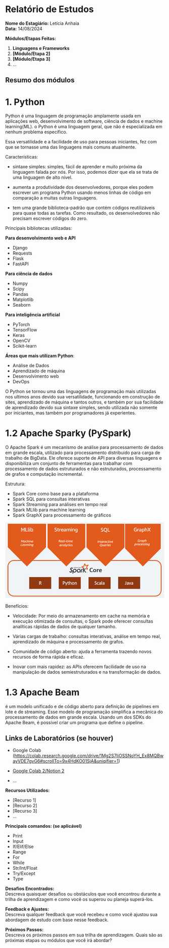# Relatório de Estudos

**Nome do Estagiário:** Letícia Anhaia  
**Data:** 14/08/2024

**Módulos/Etapas Feitas:**  
1. **Linguagens e Frameworks**
2. **[Módulo/Etapa 2]**
3. **[Módulo/Etapa 3]** 
4. ...

## Resumo dos módulos 

# 1. Python
Python é uma linguagem de programação amplamente usada em aplicações web, desenvolvimento de software, ciência de dados e machine learning(ML). o Python é uma linguagem geral, que não é especializada em nenhum problema específico.

Essa versatilidade e a facilidade de uso para pessoas iniciantes, fez com que se tornasse uma das linguagens mais comuns atualmente.

Características:
- sintaxe simples: simples, fácil de aprender e muito próxima da linguagem falada por nós. Por isso, podemos dizer que ela se trata de uma linguagem de alto nível.

- aumenta a produtividade dos desenvolvedores, porque eles podem escrever um programa Python usando menos linhas de código em comparação a muitas outras linguagens.

- tem uma grande biblioteca-padrão que contém códigos reutilizáveis para quase todas as tarefas. Como resultado, os desenvolvedores não precisam escrever códigos do zero.

Principais bibliotecas utilizadas:

**Para desenvolvimento web e API**
- Django
- Requests
- Flask
- FastAPI

**Para ciência de dados**
- Numpy
- Scipy
- Pandas
- Matplotlib
- Seaborn

**Para inteligência artificial**
- PyTorch
- TensorFlow
- Keras
- OpenCV
- Scikit-learn

**Áreas que mais utilizam Python**:
- Análise de Dados
- Aprendizado de máquina
- Desenvolvimento web
- DevOps

O Python se tornou uma das linguagens de programação mais utilizadas nos ultimos anos devido sua versatilidade, funcionando em construção de sites, aprendizado de máquina e tantos outros, e também por sua facilidade de aprendizado devido sua sintaxe simples, sendo utilizada não somente por iniciantes, mas também por programadores já experientes. 

# 1.2 Apache Sparky (PySpark)

O Apache Spark é um mecanismo de análise para processamento de dados em grande escala, utilizado para processamento distribuido para carga de trabalho de BigData. Ele oferece suporte de API para diversas linguagens e disponibiliza um conjunto de ferramentas para trabalhar com processamento de dados estruturados e não estruturados, processamento de grafos e computação incremental. 


Estrutura:
- Spark Core como base para a plataforma
- Spark SQL para consultas interativas
- Spark Streaming para análises em tempo real
- Spark MLlib para machine learning
- Spark GraphX para processamento de gráficos <br>

![ApacheSpark](img/apache_spark.png)


Benefícios:
- Velocidade: Por meio do armazenamento em cache na memória e execução otimizada de consultas, o Spark pode oferecer consultas analíticas rápidas de dados de qualquer tamanho.

- Várias cargas de trabalho: consultas interativas, análise em tempo real, aprendizado de máquina e processamento de grafos.

- Comunidade de código aberto: ajuda a ferramenta trazendo novos recursos de forma rápida e eficaz.

- Inovar com mais rapidez: as APIs oferecem facilidade de uso na manipulação de dados semiestruturados e na transformação de dados.


# 1.3 Apache Beam
é um modelo unificado e de código aberto para definição de pipelines em lote e de streaming. Esse modelo de programação simplifica a mecânica do processamento de dados em grande escala. Usando um dos SDKs do Apache Beam, é possível criar um programa que define o pipeline.




## Links de Laboratórios (se houver)

- Google Colab (https://colab.research.google.com/drive/1Mg2S7IiOSSNoYH_Ex8MQBwayVDE7gvG6#scrollTo=9x4HdKO01SjA&uniqifier=1)

- [Google Colab 2/Notion 2](URL_do_Lab_2)
- ...

**Recursos Utilizados:**  
- [Recurso 1]
- [Recurso 2]
- [Recurso 3]
- ...

**Principais comandos: (se aplicável)**  
- Print
- Input
- If/Elif/Else
- Range
- For
- While
- Str/Int/Float
- Try/Except
- Type


**Desafios Encontrados:**  
Descreva quaisquer desafios ou obstáculos que você encontrou durante a trilha de aprendizagem e como você os superou ou planeja superá-los.

**Feedback e Ajustes:**  
Descreva qualquer feedback que você recebeu e como você ajustou sua abordagem de estudo com base nesse feedback.

**Próximos Passos:**  
Descreva os próximos passos em sua trilha de aprendizagem. Quais são as próximas etapas ou módulos que você irá abordar?